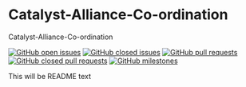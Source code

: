 # Catalyst-Alliance-Co-ordination
Catalyst-Alliance-Co-ordination


[![GitHub open issues](https://img.shields.io/github/issues/The-Catalyst-Alliance/Catalyst-Alliance-Co-ordination?style=flat-square)](https://github.com/The-Catalyst-Alliance/Catalyst-Alliance-Co-ordination/issues)
[![GitHub closed issues](https://img.shields.io/github/issues-closed-raw/The-Catalyst-Alliance/Catalyst-Alliance-Co-ordination?style=flat-square)](https://github.com/The-Catalyst-Alliance/Catalyst-Alliance-Co-ordination/issues?q=is%3Aissue+is%3Aclosed)
[![GitHub pull requests](https://img.shields.io/github/issues-pr/The-Catalyst-Alliance/Catalyst-Alliance-Co-ordination)](https://github.com/The-Catalyst-Alliance/Catalyst-Alliance-Co-ordination/pulls)
[![GitHub closed pull requests](https://img.shields.io/github/issues-pr-closed/The-Catalyst-Alliance/Catalyst-Alliance-Co-ordination)](https://github.com/The-Catalyst-Alliance/Catalyst-Alliance-Co-ordination)
[![GitHub milestones](https://img.shields.io/github/milestones/open/The-Catalyst-Alliance/Catalyst-Alliance-Co-ordination?style=flat-square)](https://github.com/The-Catalyst-Alliance/Catalyst-Alliance-Co-ordination)

This will be README text

